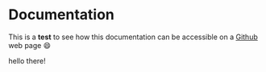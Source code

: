 # Documentation

This is a **test** to see how this documentation can be accessible 
on a [Github](https://github.com) web page :smile:

hello there!